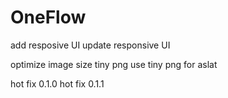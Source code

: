 # OneFlow
add resposive UI
update responsive UI

optimize image size
tiny png
use tiny png for aslat

hot fix 0.1.0
hot fix 0.1.1